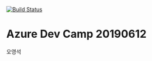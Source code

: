 [![Build Status](https://dev.azure.com/shinhangs/azura/_apis/build/status/azura-CI?branchName=master)](https://dev.azure.com/shinhangs/azura/_build/latest?definitionId=1&branchName=master)

# Azure Dev Camp 20190612

오영석
